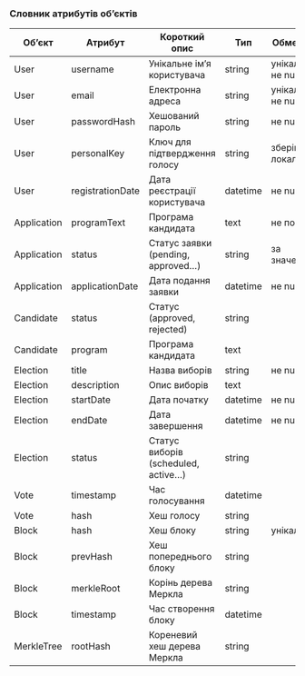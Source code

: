 ### Словник атрибутів об’єктів

| Об’єкт       | Атрибут          | Короткий опис                           | Тип         | Обмеження                  |
|--------------|------------------|------------------------------------------|--------------|----------------------------|
| User         | username          | Унікальне ім’я користувача               | string       | унікальний, не null        |
| User         | email             | Електронна адреса                        | string       | унікальний, не null        |
| User         | passwordHash      | Хешований пароль                         | string       | не null                    |
| User         | personalKey       | Ключ для підтвердження голосу           | string       | зберігається локально      |
| User         | registrationDate  | Дата реєстрації користувача             | datetime     | не null                    |
| Application  | programText       | Програма кандидата                       | text         | не порожня                 |
| Application  | status            | Статус заявки (pending, approved…)       | string       | за значенням               |
| Application  | applicationDate   | Дата подання заявки                      | datetime     | не null                    |
| Candidate    | status            | Статус (approved, rejected)             | string       |                            |
| Candidate    | program           | Програма кандидата                      | text         |                            |
| Election     | title             | Назва виборів                           | string       | не null                    |
| Election     | description       | Опис виборів                            | text         |                            |
| Election     | startDate         | Дата початку                            | datetime     | не null                    |
| Election     | endDate           | Дата завершення                         | datetime     | не null                    |
| Election     | status            | Статус виборів (scheduled, active…)     | string       |                            |
| Vote         | timestamp         | Час голосування                         | datetime     |                            |
| Vote         | hash              | Хеш голосу                              | string       |                            |
| Block        | hash              | Хеш блоку                               | string       | унікальний                 |
| Block        | prevHash          | Хеш попереднього блоку                  | string       |                            |
| Block        | merkleRoot        | Корінь дерева Меркла                    | string       |                            |
| Block        | timestamp         | Час створення блоку                     | datetime     |                            |
| MerkleTree   | rootHash          | Кореневий хеш дерева Меркла            | string       |                            |
